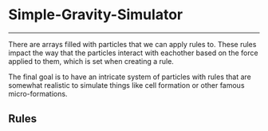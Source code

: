 # Simple-Gravity-Simulator
--------------------------

There are arrays filled with particles that we can apply rules to. These rules impact the way that the particles interact with eachother based on the force applied to them, which is set when creating a rule. 

The final goal is to have an intricate system of particles with rules that are somewhat realistic to simulate things like cell formation or other famous micro-formations.

<h2>Rules</h2>
